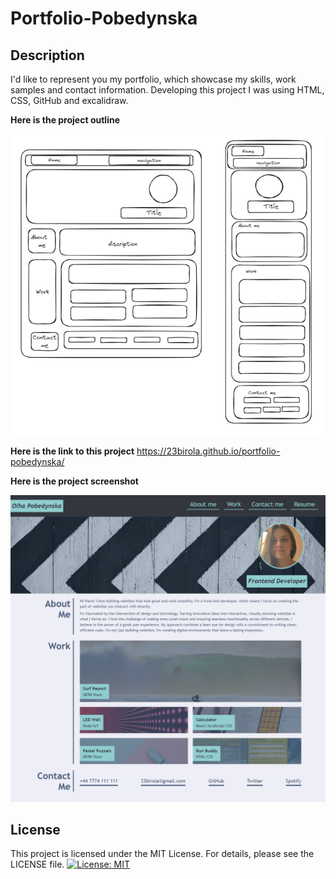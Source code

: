 # Portfolio-Pobedynska

## Description

I'd like to represent you my portfolio, which showcase my skills, work samples and contact information. Developing this project I was using HTML, CSS, GitHub and excalidraw.

**Here is the project outline**

![project outline](assets/images/project-outline.png)

**Here is the link to this project** https://23birola.github.io/portfolio-pobedynska/

**Here is the project screenshot**

![website screenshot](assets/images/screenshot.png)

## License

This project is licensed under the MIT License. For details, please see the LICENSE file. [![License: MIT](https://img.shields.io/badge/License-MIT-yellow.svg)](https://opensource.org/licenses/MIT)
